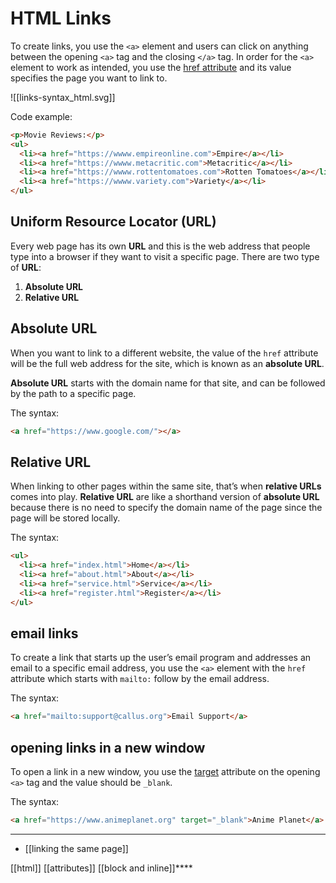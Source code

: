 # HTML Links

To create links, you use the `<a>` element and users can click on anything between the opening `<a>` tag and the closing `</a>` tag. In order for the `<a>` element to work as intended, you use the [href attribute](attributes#^fff13b) and its value specifies the page you want to link to.

![[links-syntax_html.svg]]

Code example:

```html
<p>Movie Reviews:</p>
<ul>
  <li><a href="https://wwww.empireonline.com">Empire</a></li>
  <li><a href="https://wwww.metacritic.com">Metacritic</a></li>
  <li><a href="https://wwww.rottentomatoes.com">Rotten Tomatoes</a></li>
  <li><a href="https://wwww.variety.com">Variety</a></li>
</ul>
```

## Uniform Resource Locator (URL)

Every web page has its own **URL** and this is the web address that people type into a browser if they want to visit a specific page. There are two type of **URL**:

1. **Absolute URL**
2. **Relative URL**

## Absolute URL

When you want to link to a different website, the value of the `href` attribute will be the full web address for the site, which is known as an **absolute URL**.

**Absolute URL** starts with the domain name for that site, and can be followed by the path to a specific page.

The syntax:

```html
<a href="https://www.google.com/"></a>
```

## Relative URL

When linking to other pages within the same site, that’s when **relative URLs** comes into play. **Relative URL** are like a shorthand version of **absolute URL** because there is no need to specify the domain name of the page since the page will be stored locally.

The syntax:

```html
<ul>
  <li><a href="index.html">Home</a></li>
  <li><a href="about.html">About</a></li>
  <li><a href="service.html">Service</a></li>
  <li><a href="register.html">Register</a></li>
</ul>
```

## email links

To create a link that starts up the user’s email program and addresses an email to a specific email address, you use the `<a>` element with the `href` attribute which starts with `mailto:` follow by the email address.

The syntax:

```html
<a href="mailto:support@callus.org">Email Support</a>
```

## opening links in a new window

To open a link in a new window, you use the [target](attributes#^fff13b) attribute on the opening `<a>` tag and the value should be `_blank`.

The syntax:

```html
<a href="https://www.animeplanet.org" target="_blank">Anime Planet</a> <!-- opens in a new window -->
```

---

- [[linking the same page]]

[[html]]
[[attributes]]
[[block and inline]]****
